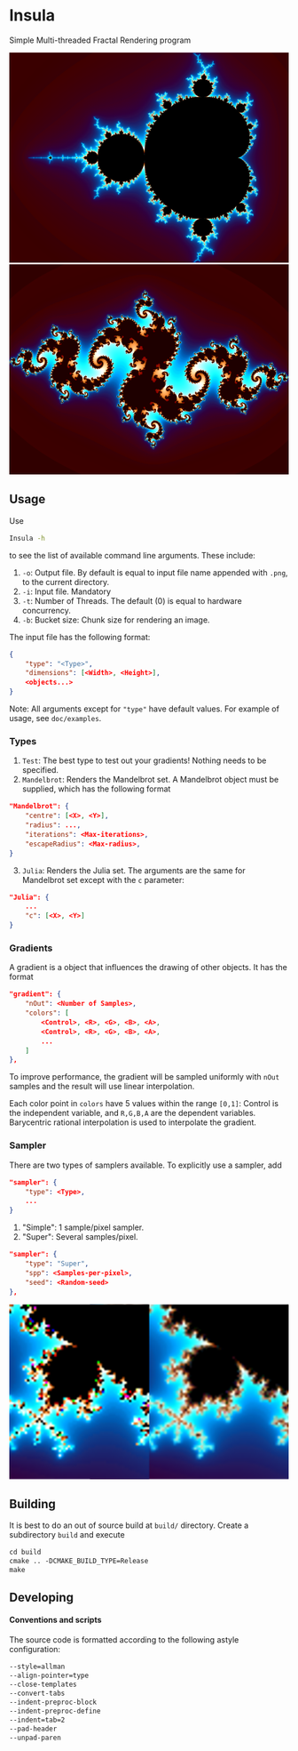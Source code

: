 # Insula

Simple Multi-threaded Fractal Rendering program

![Mandelbrot](doc/mandelbrot.png)
![Julia](doc/julia.png)

## Usage

Use
```bash
Insula -h
```
to see the list of available command line arguments. These include:

1. `-o`: Output file. By default is equal to input file name appended with
	`.png`, to the current directory.
2. `-i`: Input file. Mandatory
3. `-t`: Number of Threads. The default (0) is equal to hardware concurrency.
4. `-b`: Bucket size: Chunk size for rendering an image.

The input file has the following format:
```json
{
	"type": "<Type>",
	"dimensions": [<Width>, <Height>],
	<objects...>
}
```

Note: All arguments except for `"type"` have default values. For example of
usage, see `doc/examples`.

### Types

1. `Test`: The best type to test out your gradients! Nothing needs to be
	specified.
2. `Mandelbrot`: Renders the Mandelbrot set. A Mandelbrot object must be
	supplied, which has the following format
```json
"Mandelbrot": {
	"centre": [<X>, <Y>],
	"radius": ...,
	"iterations": <Max-iterations>,
	"escapeRadius": <Max-radius>,
}
```
3. `Julia`: Renders the Julia set. The arguments are the same for Mandelbrot
set except with the `c` parameter:
```json
"Julia": {
	...
	"c": [<X>, <Y>]
}
```

### Gradients

A gradient is a object that influences the drawing of other objects. It has
the format
```json
"gradient": {
	"nOut": <Number of Samples>,
	"colors": [
		<Control>, <R>, <G>, <B>, <A>,
		<Control>, <R>, <G>, <B>, <A>,
		...
	]
},
```
To improve performance, the gradient will be sampled uniformly with `nOut`
samples and the result will use linear interpolation.

Each color point in `colors` have 5 values within the range `[0,1]`: Control is
the independent variable, and `R,G,B,A` are the dependent variables.
Barycentric rational interpolation is used to interpolate the gradient.

### Sampler

There are two types of samplers available. To explicitly use a sampler, add
```json
"sampler": {
	"type": <Type>,
	...
}
```
1. "Simple": 1 sample/pixel sampler.
2. "Super": Several samples/pixel.
```json
"sampler": {
	"type": "Super",
	"spp": <Samples-per-pixel>,
	"seed": <Random-seed>
},
```
![Simple vs Super](doc/supersampling.png)

## Building

It is best to do an out of source build at `build/` directory. Create a
subdirectory `build` and execute
```
cd build
cmake .. -DCMAKE_BUILD_TYPE=Release
make
```

## Developing

#### Conventions and scripts

The source code is formatted according to the following astyle
configuration:
```
--style=allman
--align-pointer=type	
--close-templates
--convert-tabs
--indent-preproc-block
--indent-preproc-define
--indent=tab=2
--pad-header
--unpad-paren
```
